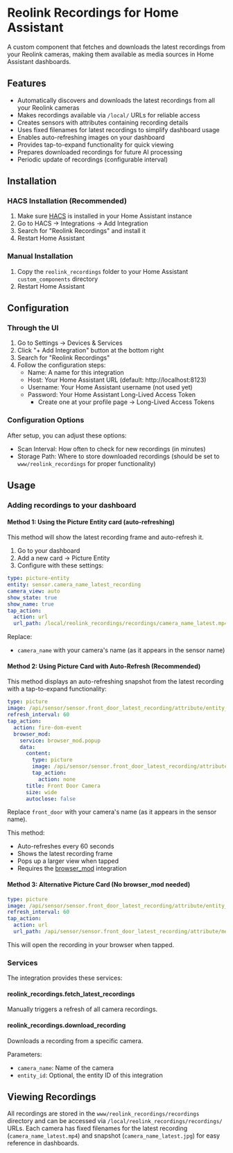 # Reolink Recordings for Home Assistant

A custom component that fetches and downloads the latest recordings from your Reolink cameras, making them available as media sources in Home Assistant dashboards.

## Features

- Automatically discovers and downloads the latest recordings from all your Reolink cameras
- Makes recordings available via `/local/` URLs for reliable access
- Creates sensors with attributes containing recording details
- Uses fixed filenames for latest recordings to simplify dashboard usage
- Enables auto-refreshing images on your dashboard
- Provides tap-to-expand functionality for quick viewing
- Prepares downloaded recordings for future AI processing
- Periodic update of recordings (configurable interval)

## Installation

### HACS Installation (Recommended)
1. Make sure [HACS](https://hacs.xyz/) is installed in your Home Assistant instance
2. Go to HACS → Integrations → Add Integration
3. Search for "Reolink Recordings" and install it
4. Restart Home Assistant

### Manual Installation
1. Copy the `reolink_recordings` folder to your Home Assistant `custom_components` directory
2. Restart Home Assistant

## Configuration

### Through the UI
1. Go to Settings → Devices & Services
2. Click "+ Add Integration" button at the bottom right
3. Search for "Reolink Recordings"
4. Follow the configuration steps:
   - Name: A name for this integration
   - Host: Your Home Assistant URL (default: http://localhost:8123)
   - Username: Your Home Assistant username (not used yet)
   - Password: Your Home Assistant Long-Lived Access Token
     - Create one at your profile page → Long-Lived Access Tokens

### Configuration Options
After setup, you can adjust these options:
- Scan Interval: How often to check for new recordings (in minutes)
- Storage Path: Where to store downloaded recordings (should be set to `www/reolink_recordings` for proper functionality)

## Usage

### Adding recordings to your dashboard

#### Method 1: Using the Picture Entity card (auto-refreshing)
This method will show the latest recording frame and auto-refresh it.

1. Go to your dashboard
2. Add a new card → Picture Entity
3. Configure with these settings:

```yaml
type: picture-entity
entity: sensor.camera_name_latest_recording
camera_view: auto
show_state: true
show_name: true
tap_action:
  action: url
  url_path: /local/reolink_recordings/recordings/camera_name_latest.mp4
```

Replace:
- `camera_name` with your camera's name (as it appears in the sensor name)

#### Method 2: Using Picture Card with Auto-Refresh (Recommended)

This method displays an auto-refreshing snapshot from the latest recording with a tap-to-expand functionality:

```yaml
type: picture
image: /api/sensor/sensor.front_door_latest_recording/attribute/entity_picture
refresh_interval: 60
tap_action:
  action: fire-dom-event
  browser_mod:
    service: browser_mod.popup
    data:
      content:
        type: picture
        image: /api/sensor/sensor.front_door_latest_recording/attribute/entity_picture
        tap_action:
          action: none
      title: Front Door Camera
      size: wide
      autoclose: false
```

Replace `front_door` with your camera's name (as it appears in the sensor name).

This method:
- Auto-refreshes every 60 seconds
- Shows the latest recording frame
- Pops up a larger view when tapped
- Requires the [browser_mod](https://github.com/thomasloven/hass-browser_mod) integration

#### Method 3: Alternative Picture Card (No browser_mod needed)

```yaml
type: picture
image: /api/sensor/sensor.front_door_latest_recording/attribute/entity_picture
refresh_interval: 60
tap_action:
  action: url
  url_path: /api/sensor/sensor.front_door_latest_recording/attribute/media_url
```

This will open the recording in your browser when tapped.

### Services

The integration provides these services:

#### reolink_recordings.fetch_latest_recordings
Manually triggers a refresh of all camera recordings.

#### reolink_recordings.download_recording
Downloads a recording from a specific camera.

Parameters:
- `camera_name`: Name of the camera
- `entity_id`: Optional, the entity ID of this integration

## Viewing Recordings

All recordings are stored in the `www/reolink_recordings/recordings` directory and can be accessed via `/local/reolink_recordings/recordings/` URLs. Each camera has fixed filenames for the latest recording (`camera_name_latest.mp4`) and snapshot (`camera_name_latest.jpg`) for easy reference in dashboards.
